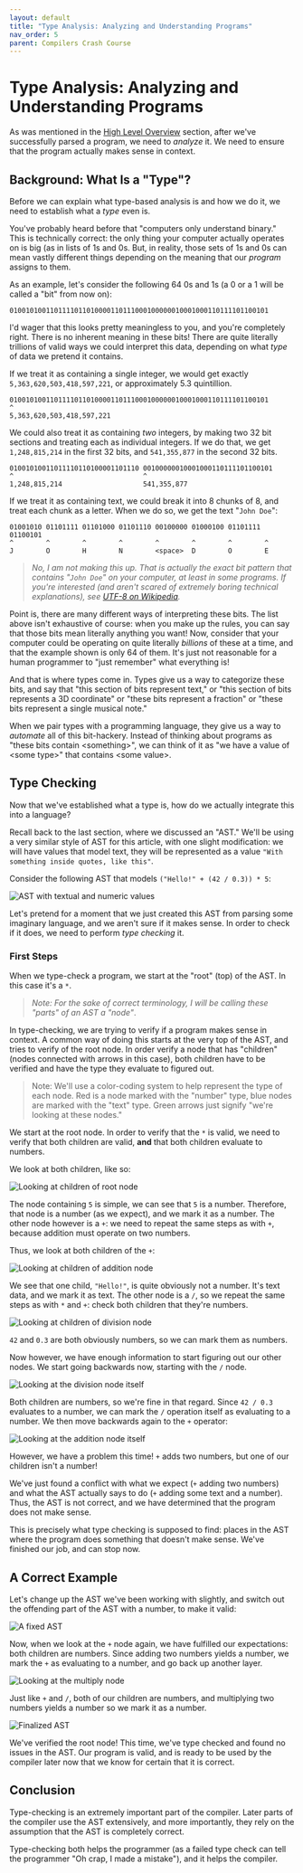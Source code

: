 ```yaml
---
layout: default
title: "Type Analysis: Analyzing and Understanding Programs"
nav_order: 5
parent: Compilers Crash Course
---
```


# Type Analysis: Analyzing and Understanding Programs

As was mentioned in the [High Level Overview](./02_high_level.html) section, after we've successfully parsed a program, we need to *analyze* it. We need to ensure that the program actually makes sense in context. 

## Background: What Is a "Type"?

Before we can explain what type-based analysis is and how we do it, we need to establish what a *type* even is. 

You've probably heard before that "computers only understand binary." This is technically correct: the only thing your computer actually operates on is big (as in  lists of 1s and 0s. But, in reality, those sets of 1s and 0s can mean vastly different things depending on the meaning that our *program* assigns to them. 

As an example, let's consider the following 64 0s and 1s (a 0 or a 1 will be called a "bit" from now on):

~~~
0100101001101111011010000110111000100000010001000110111101100101
~~~

I'd wager that this looks pretty meaningless to you, and you're completely right. There is no inherent meaning in these bits! There are quite literally trillions of valid ways we could interpret this data, depending on what *type* of data we pretend it contains. 

If we treat it as containing a single integer, we would get exactly `5,363,620,503,418,597,221`, or approximately 5.3 quintillion.

~~~
0100101001101111011010000110111000100000010001000110111101100101
^                                
5,363,620,503,418,597,221                  
~~~

We could also treat it as containing *two* integers, by making two 32 bit sections and treating each as individual integers. If we do that, we get `1,248,815,214` in the first 32 bits, and `541,355,877` in the second 32 bits.

~~~
01001010011011110110100001101110 00100000010001000110111101100101
^                                ^
1,248,815,214                    541,355,877
~~~

If we treat it as containing text, we could break it into 8 chunks of 8, and treat each chunk as a letter. When we do so, we get the text "`John Doe`":

~~~
01001010 01101111 01101000 01101110 00100000 01000100 01101111 01100101
^        ^        ^        ^        ^        ^        ^        ^
J        O        H        N        <space>  D        O        E
~~~

> *No, I am not making this up. That is actually the exact bit pattern that contains "`John Doe`" on your computer, at least in some programs. If you're interested (and aren't scared of extremely boring technical explanations), see [UTF-8 on Wikipedia](https://en.wikipedia.org/wiki/UTF-8).*

Point is, there are many different ways of interpreting these bits. The list above isn't exhaustive of course: when you make up the rules, you can say that those bits mean literally anything you want! Now, consider that your computer could be operating on quite literally *billions* of these at a time, and that the example shown is only 64 of them. It's just not reasonable for a human programmer to "just remember" what everything is! 

And that is where types come in. Types give us a way to categorize these bits, and say that "this section of bits represent text," or "this section of bits represents a 3D coordinate" or "these bits represent a fraction" or "these bits represent a single musical note." 

When we pair types with a programming language, they give us a way to *automate* all of this bit-hackery. Instead of thinking about programs as "these bits contain \<something\>", we can think of it as "we have a value of \<some type\>" that contains \<some value\>.  

## Type Checking

Now that we've established what a type is, how do we actually integrate this into a language? 

Recall back to the last section, where we discussed an "AST." We'll be using a very similar style of AST for this article, 
with one slight modification: we will have values that model text, they will be represented as a value `"With something inside quotes, like this"`.

Consider the following AST that models `("Hello!" + (42 / 0.3)) * 5`: 

![AST with textual and numeric values](../assets/images/type-ast-1-smaller.png)

Let's pretend for a moment that we just created this AST from parsing some imaginary language, and we aren't sure if it makes sense. In order to check if it does, we need to perform *type checking* it. 

### First Steps

When we type-check a program, we start at the "root" (top) of the AST. In this case it's a `*`.

> *Note: For the sake of correct terminology, I will be calling these "parts" of an AST a "node"*.

In type-checking, we are trying to verify if a program makes sense in context. A common way of doing this starts at the very top of the AST, and tries to verify of the root node. In order verify a node that has "children" (nodes connected with arrows in this case), both children have to be verified and have the type they evaluate to figured out.

> Note: We'll use a color-coding system to help represent the type of each node. Red is a node marked with the "number" type, blue nodes are marked with the "text" type. Green arrows just signify "we're looking at these nodes."

We start at the root node. In order to verify that the `*` is valid, we need to verify that both children are valid, **and** that both children evaluate to numbers.

We look at both children, like so: 

![Looking at children of root node](../assets/images/type-ast-2.png) 


The node containing `5` is simple, we can see that `5` is a number. Therefore, that node is a number (as we expect), and we mark it as a number. The other node however is a `+`: we need to repeat the same steps as with `+`, because addition must operate on two numbers. 

Thus, we look at both children of the `+`:

![Looking at children of addition node](../assets/images/type-ast-3.png) 

We see that one child, `"Hello!"`, is quite obviously not a number. It's text data, and we mark it as text. The other node is a `/`, so we repeat the same steps as with `*` and `+`: check both children that they're numbers. 

![Looking at children of division node](../assets/images/type-ast-4.png)

`42` and `0.3` are both obviously numbers, so we can mark them as numbers. 

Now however, we have enough information to start figuring out our other nodes. We start going backwards now, starting with the `/` node. 

![Looking at the division node itself](../assets/images/type-ast-5.png)

Both children are numbers, so we're fine in that regard. Since `42 / 0.3` evaluates to a number, we can mark the `/` operation itself as evaluating to a number. We then move backwards again to the `+` operator:

![Looking at the addition node itself](../assets/images/type-ast-6.png)

However, we have a problem this time! `+` adds two numbers, but one of our children isn't a number! 

We've just found a conflict with what we expect (`+` adding two numbers) and what the AST actually says to do (`+` adding some text and a number). Thus, the AST is not correct, and we have determined that the program does not make sense. 

This is precisely what type checking is supposed to find: places in the AST where the program does something that doesn't make sense. We've finished our job, and can stop now.

## A Correct Example

Let's change up the AST we've been working with slightly, and switch out the offending part of the AST with a number, to make it valid:

![A fixed AST](../assets/images/type-ast-7.png)

Now, when we look at the `+` node again, we have fulfilled our expectations: both children are numbers. Since adding two numbers yields a number, we mark the `+` as evaluating to a number, and go back up another layer. 

![Looking at the multiply node](../assets/images/type-ast-8.png)

Just like `+` and `/`, both of our children are numbers, and multiplying two numbers yields a number so we mark it as a number. 

![Finalized AST](../assets/images/type-ast-9.png)

We've verified the root node! This time, we've type checked and found no issues in the AST. Our program is valid, and is ready to be used by the compiler later now that we know for certain that it is correct.

## Conclusion

Type-checking is an extremely important part of the compiler. Later parts of the compiler use the AST extensively, and more importantly, they rely on the assumption that the AST is completely correct. 

Type-checking both helps the programmer (as a failed type check can tell the programmer "Oh crap, I made a mistake"), and it helps the compiler. 

